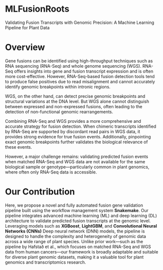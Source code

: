 # MLFusionRoots
Validating Fusion Transcripts with Genomic Precision: A Machine Learning Pipeline for Plant Data


# **Overview**

Gene fusions can be identified using high-throughput techniques such as RNA sequencing (RNA-Seq) and whole genome sequencing (WGS). RNA-Seq offers insights into gene and fusion transcript expression and is often more cost-effective. However, RNA-Seq-based fusion detection tools tend to produce false positives due to read misalignment and cannot accurately identify genomic breakpoints within intronic regions.

WGS, on the other hand, can detect precise genomic breakpoints and structural variations at the DNA level. But WGS alone cannot distinguish between expressed and non-expressed fusions, often leading to the detection of non-functional genomic rearrangements.

Combining RNA-Seq and WGS provides a more comprehensive and accurate strategy for fusion detection. When chimeric transcripts identified by RNA-Seq are supported by discordant read pairs in WGS data, it provides strong evidence for true fusion events. Additionally, pinpointing exact genomic breakpoints further validates the biological relevance of these events.

However, a major challenge remains: validating predicted fusion events when matched RNA-Seq and WGS data are not available for the same biological sample or genotype—particularly common in plant genomics, where often only RNA-Seq data is accessible.

# **Our Contribution**

Here, we propose a novel and fully automated fusion gene validation pipeline built using the workflow management system **Snakemake**. Our pipeline integrates advanced machine learning (ML) and deep learning (DL) architecture to validate predicted fusion transcripts at the genomic level. Leveraging models such as **XGBoost**, **LightGBM**, and **Convolutional Neural Networks (CNNs)** Deep neural network (DNN) models, the pipeline is designed to handle the complexity and heterogeneity of genomic data across a wide range of plant species. Unlike prior work—such as the pipeline by Hafstað et al., which focuses on matched RNA-Seq and WGS data from human cancers—our framework is broadly adaptable and suitable for diverse plant genomic datasets, making it a valuable tool for plant genomics and transcriptomics research.

